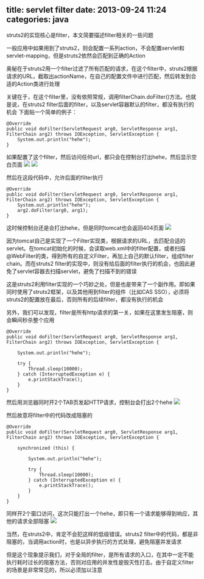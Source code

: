 title: servlet filter
date: 2013-09-24 11:24
categories: java
---
struts2的实现核心是filter，本文简要描述filter相关的一些问题
<!--more-->
 
一般应用中如果用到了struts2，则会配置一系列action，不会配置servlet和servlet-mapping，但是struts2依然会匹配到正确的Action 

奥秘在于struts2用一个filter过滤了所有匹配的请求，在这个filter中，struts2根据请求的URL，截取出actionName，在自己的配置文件中进行匹配，然后转发到合适的Action类进行处理 

关键在于，在这个filter里，没有依照常规，调用filterChain.doFilter()方法。也就是说，在struts2 filter后面的filter，以及servlet容器默认的filter，都没有执行的机会 下面贴一个简单的例子：
```
@Override
public void doFilter(ServletRequest arg0, ServletResponse arg1, FilterChain arg2) throws IOException, ServletException {
	System.out.println("hehe");
}
```

如果配置了这个filter，然后访问任何url，都只会在控制台打出hehe，然后显示空白页面 
![](http://dl2.iteye.com/upload/attachment/0086/3141/bcc0fa5a-2b8b-3113-95f5-6403a65ceb8d.png)
![](http://dl2.iteye.com/upload/attachment/0086/3143/ad941eaa-41f7-3ee5-96d9-600b05927df2.png)

然后在这段代码中，允许后面的filter执行
```
@Override
public void doFilter(ServletRequest arg0, ServletResponse arg1, FilterChain arg2) throws IOException, ServletException {
	System.out.println("hehe");
	arg2.doFilter(arg0, arg1);
}
```

这时候控制台还是会打出hehe，但是同时tomcat也会返回404页面 
![](http://dl2.iteye.com/upload/attachment/0086/3145/17b31d49-ac17-3e63-b2b6-65846ab3523c.png)

因为tomcat自己是实现了一个Filter实现类，根据请求的URL，去匹配合适的servlet。在tomcat初始化的时候，会读取web.xml中的filter配置，或者扫描@WebFilter的类，得到所有的自定义Filter，再加上自己的默认filter，组成filter chain。而在struts2 filter的实现中，则没有给后面的filter执行的机会，也因此避免了servlet容器去扫描servlet，避免了扫描不到的错误 

这是struts2利用filter实现的一个巧妙之处，但是也是带来了一个副作用。即如果同时使用了struts2框架，以及其他用到filter的组件（比如CAS SSO），必须将struts2的配置放在最后，否则所有的后续filter，都没有执行的机会 

另外，我们可以发现，filter是所有http请求的第一关，如果在这里发生阻塞，则会瞬间秒杀整个应用
```
@Override
public void doFilter(ServletRequest arg0, ServletResponse arg1, FilterChain arg2) throws IOException, ServletException {

	System.out.println("hehe");

	try {
		Thread.sleep(10000);
	} catch (InterruptedException e) {
		e.printStackTrace();
	}
}
```
然后用浏览器同时开2个TAB页发起HTTP请求，控制台会打出2个hehe 
![](http://dl2.iteye.com/upload/attachment/0086/3147/4ea56a07-0207-3421-9f64-247c355f2cee.png)

然后故意将filter中的代码改成阻塞的
```
@Override
public void doFilter(ServletRequest arg0, ServletResponse arg1, FilterChain arg2) throws IOException, ServletException {

	synchronized (this) {

		System.out.println("hehe");

		try {
			Thread.sleep(10000);
		} catch (InterruptedException e) {
			e.printStackTrace();
		}
	}
}
```
同样开2个窗口访问，这次只能打出一个hehe，即只有一个请求能够得到响应，其他的请求全部阻塞 
![](http://dl2.iteye.com/upload/attachment/0086/3149/b01244d3-1afa-3166-97db-446eb26c97ee.png)

当然，在struts2中，肯定不会犯这样的低级错误。struts2 filter中的代码，都是非阻塞的，当调用action时，也是以异步执行的方式处理，避免阻塞并发请求 

但是这个现象提示我们，对于全局的filter，是所有请求的入口，在其中一定不能执行耗时过长的阻塞方法，否则对应用的并发性是毁灭性打击。由于自定义filter的场景是非常常见的，所以必须加以注意